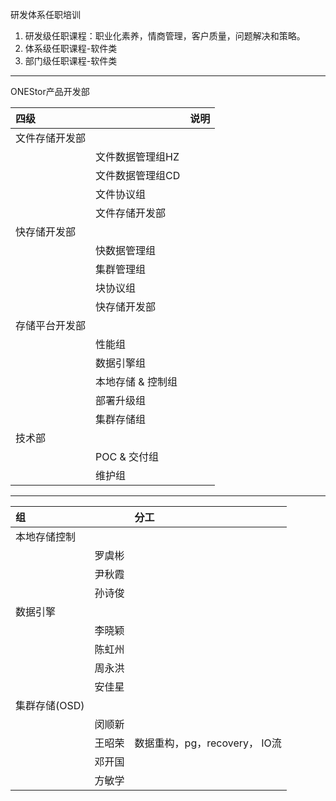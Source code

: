 研发体系任职培训
1. 研发级任职课程：职业化素养，情商管理，客户质量，问题解决和策略。
1. 体系级任职课程-软件类
1. 部门级任职课程-软件类

----

ONEStor产品开发部

|四级||说明|
|:-|:-|:-|
|文件存储开发部|||
||文件数据管理组HZ||
||文件数据管理组CD||
||文件协议组||
||文件存储开发部||
|快存储开发部|||
||快数据管理组||
||集群管理组||
||块协议组||
||快存储开发部||
|存储平台开发部|||
||性能组||
||数据引擎组||
||本地存储 & 控制组||
||部署升级组||
||集群存储组||
|技术部|||
||POC & 交付组||
||维护组||

----

|组||分工|
|:-|:-|:-|
|本地存储控制|||
||罗虞彬||
||尹秋霞||
||孙诗俊||
|数据引擎|||
||李晓颖||
||陈虹州||
||周永洪||
||安佳星||
|集群存储(OSD)|||
||闵顺新||
||王昭荣|数据重构，pg，recovery， IO流|
||邓开国||
||方敏学||
